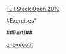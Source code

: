 [Full Stack Open 2019](https://fullstackopen-2019.github.io/#course-contents)

#Exercises"

##Part1##

[anekdootit](https://github.com/Dmitri9149/FullStackOpen_2019_Osa1/tree/master/anekdootit)